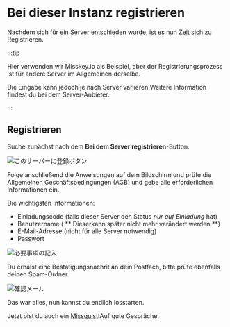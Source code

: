 # Bei dieser Instanz registrieren

Nachdem sich für ein Server entschieden wurde, ist es nun Zeit sich zu Registrieren.

:::tip

Hier verwenden wir Misskey.io als Beispiel, aber der Registrierungsprozess ist für andere Server im Allgemeinen derselbe.

Die Eingabe kann jedoch je nach Server variieren.Weitere Information findest du bei dem Server-Anbieter.

:::

## Registrieren

Suche zunächst nach dem **Bei dem Server registrieren**-Button.

![このサーバーに登録ボタン](/img/docs/for-users/onboarding/join-server/1.ja.png)

Folge anschließend die Anweisungen auf dem Bildschirm und prüfe die Allgemeinen Geschäftsbedingungen (AGB) und gebe alle erforderlichen Informationen ein.

Die wichtigsten Informationen:

- Einladungscode (falls dieser Server den Status _nur auf Einladung_ hat)
- Benutzername ( \*\* Dieserkann später nicht mehr verändert werden.\*\*)
- E-Mail-Adresse (nicht für alle Server notwendig)
- Passwort

![必要事項の記入](/img/docs/for-users/onboarding/join-server/2.ja.png)

Du erhälst eine Bestätigungsnachrit an dein Postfach, bitte prüfe ebenfalls deinen Spam-Ordner.

![確認メール](/img/docs/for-users/onboarding/join-server/3.ja.png)

Das war alles, nun kannst du endlich losstarten.

Jetzt bist du auch ein [Missquist](../resources/glossary/#misskist)!Auf gute Gespräche.
